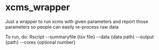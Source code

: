 # xcms_wrapper

Just a wrapper to run xcms with given parameters and report those parameters so people can easily re-process raw data

To run, do:
Rscript --summaryfile {tsv file} --data {data path} --output {path} --cores {optional number}
